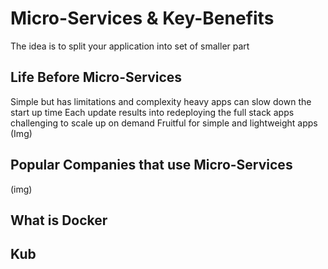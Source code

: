 # Micro-Services & Key-Benefits

The idea is to split your application into set of smaller part



## Life Before Micro-Services
Simple but has limitations and complexity
heavy apps can slow down the start up time
Each update results into redeploying the full stack apps
challenging to scale up on demand
Fruitful for simple and lightweight apps
(Img)

## Popular Companies that use Micro-Services
(img)


## What is Docker



## Kub
